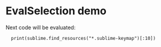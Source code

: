 # EvalSelection demo

Next code will be evaluated:

```
  print(sublime.find_resources("*.sublime-keymap")[:10])
```